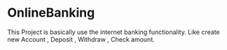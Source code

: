 # OnlineBanking
This Project is basically use the internet banking functionality. Like create new Account , Deposit , Withdraw , Check amount.

